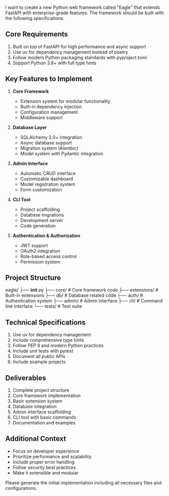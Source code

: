 I want to create a new Python web framework called "Eagle" that extends FastAPI with enterprise-grade features. The framework should be built with the following specifications:

## Core Requirements
1. Built on top of FastAPI for high performance and async support
2. Use uv for dependency management instead of poetry
3. Follow modern Python packaging standards with pyproject.toml
4. Support Python 3.8+ with full type hints

## Key Features to Implement
1. **Core Framework**
   - Extension system for modular functionality
   - Built-in dependency injection
   - Configuration management
   - Middleware support

2. **Database Layer**
   - SQLAlchemy 2.0+ integration
   - Async database support
   - Migration system (Alembic)
   - Model system with Pydantic integration

3. **Admin Interface**
   - Automatic CRUD interface
   - Customizable dashboard
   - Model registration system
   - Form customization

4. **CLI Tool**
   - Project scaffolding
   - Database migrations
   - Development server
   - Code generation

5. **Authentication & Authorization**
   - JWT support
   - OAuth2 integration
   - Role-based access control
   - Permission system

## Project Structure
eagle/
├── __init__.py
├── core/           # Core framework code
├── extensions/     # Built-in extensions
├── db/             # Database related code
├── auth/           # Authentication system
├── admin/          # Admin interface
├── cli/            # Command line interface
└── tests/          # Test suite

## Technical Specifications
1. Use uv for dependency management
2. Include comprehensive type hints
3. Follow PEP 8 and modern Python practices
4. Include unit tests with pytest
5. Document all public APIs
6. Include example projects

## Deliverables
1. Complete project structure
2. Core framework implementation
3. Basic extension system
4. Database integration
5. Admin interface scaffolding
6. CLI tool with basic commands
7. Documentation and examples

## Additional Context
- Focus on developer experience
- Prioritize performance and scalability
- Include proper error handling
- Follow security best practices
- Make it extensible and modular

Please generate the initial implementation including all necessary files and configurations.